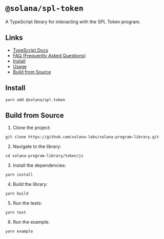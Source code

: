 # `@solana/spl-token`

A TypeScript library for interacting with the SPL Token program.

## Links

- [TypeScript Docs](https://solana-labs.github.io/solana-program-library/token/docs)
- [FAQ (Frequently Asked Questions)](./FAQ.md)
- [Install](#install)
- [Usage](#usage)
- [Build from Source](#build-from-source)

## Install

```shell
yarn add @solana/spl-token
```

## Build from Source

1. Clone the project:
```shell
git clone https://github.com/solana-labs/solana-program-library.git
```

2. Navigate to the library:
```shell
cd solana-program-library/token/js
```

3. Install the dependencies:
```shell
yarn install
```

4. Build the library:
```shell
yarn build
```

5. Run the tests:
```shell
yarn test
```

6. Run the example:
```shell
yarn example
```
